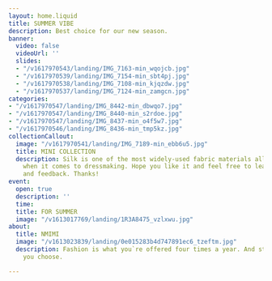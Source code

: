 ```yaml
---
layout: home.liquid
title: SUMMER VIBE
description: Best choice for our new season.
banner:
  video: false
  videoUrl: ''
  slides:
  - "/v1617970543/landing/IMG_7163-min_wqojcb.jpg"
  - "/v1617970539/landing/IMG_7154-min_sbt4pj.jpg"
  - "/v1617970538/landing/IMG_7108-min_kjqzdw.jpg"
  - "/v1617970537/landing/IMG_7124-min_zamgcn.jpg"
categories:
- "/v1617970547/landing/IMG_8442-min_dbwqo7.jpg"
- "/v1617970547/landing/IMG_8440-min_s2rdoe.jpg"
- "/v1617970547/landing/IMG_8437-min_o4f5w7.jpg"
- "/v1617970546/landing/IMG_8436-min_tmp5kz.jpg"
collectionCallout:
  image: "/v1617970541/landing/IMG_7189-min_ebb6u5.jpg"
  title: MINI COLLECTION
  description: Silk is one of the most widely-used fabric materials all over the world
    when it comes to dressmaking. Hope you like it and feel free to leave comments
    and feedback. Thanks!
event:
  open: true
  description: ''
  time: 
  title: FOR SUMMER
  image: "/v1613017769/landing/1R3A8475_vzlxwu.jpg"
about:
  title: NMIMI
  image: "/v1613023839/landing/0e015283b4d747891ec6_tzeftm.jpg"
  description: Fashion is what you`re offered four times a year. And style is what
    you choose.

---
```

